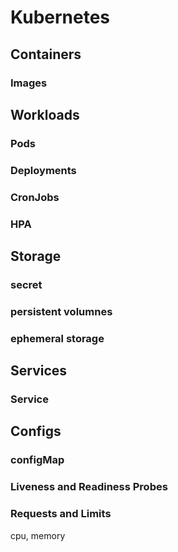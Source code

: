 # Kubernetes

## Containers

### Images

## Workloads

### Pods

### Deployments

### CronJobs

### HPA

## Storage

### secret

### persistent volumnes

### ephemeral storage

## Services

### Service

## Configs

### configMap

### Liveness and Readiness Probes

### Requests and Limits

cpu, memory
